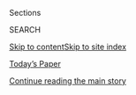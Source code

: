 <div id="app">

<div>

<div class="NYTAppHideMasthead css-zz1s19 e1suatyy0">

<div class="section css-ui9rw0 e1suatyy2">

<div class="css-11hrj97 er09x8g0">

<div class="css-6n7j50">

</div>

<span class="css-1dv1kvn">Sections</span>

<div class="css-10488qs">

<span class="css-1dv1kvn">SEARCH</span>

</div>

[Skip to content](#site-content)[Skip to site
index](#site-index)

</div>

<div class="css-10698na e1huz5gh0">

</div>

</div>

<div id="masthead-bar-one" class="section hasLinks css-15hmgas e1csuq9d3">

<div class="css-uqyvli e1csuq9d0">

</div>

<div class="css-1uqjmks e1csuq9d1">

</div>

<div class="css-9e9ivx">

[](https://myaccount.nytimes.com/auth/login?response_type=cookie&client_id=vi)

</div>

<div class="css-1bvtpon e1csuq9d2">

[Today’s Paper](https://www.nytimes.com/section/todayspaper)

</div>

</div>

</div>

</div>

<div data-aria-hidden="false">

<div id="site-content" data-role="main">

<div id="top-wrapper" class="css-15p45cc eaca97t0" type="top">

<div id="top-slug" class="css-19x0jxb eaca97t1" hidden="">

Advertisement

</div>

[Continue reading the main
story](#after-top)

<div class="ad top-wrapper" style="text-align:center;height:100%;display:block;min-height:90px">

<div id="top" class="place-ad" data-position="top" data-size-key="top">

</div>

</div>

<div id="after-top">

</div>

</div>

<div id="collection-ts-dec-8-holiday-issue" class="section css-15h4p1b e9abtgs0">

<div class="css-1j21atc e1svk9qx1">

<div class="css-2fant5 e1svk9qx2">

<div class="css-9dfq42 eu54l5x0">

<div id="sponsor-wrapper" class="css-7a1pgi eaca97t0" type="sponsor" hidden="">

<div id="sponsor-slug" class="css-1l4mleb eaca97t1" hidden="">

Supported by

</div>

[Continue reading the main
story](#after-sponsor)

<div id="sponsor" class="ad sponsor-wrapper" style="text-align:left;height:100%;display:block">

</div>

<div id="after-sponsor">

</div>

</div>

</div>

### <span class="css-1j5banm ezz4tcd1">[T Magazine](/section/t-magazine)</span>

</div>

<div class="css-nfcc9b e1svk9qx3">

<div class="css-vl9dhg e1svk9qx5">

<div class="css-1nrhkj6 e1svk9qx6">

# T’s Dec. 8 Holiday Issue

<div class="follow-button-placeholder" data-collection-id="">

</div>

</div>

</div>

</div>

</div>

<div class="css-4svvz1 ekkqrpp0">

<div id="collection-highlights-container" class="section css-18l1u7x e46isfb1">

<div class="template-1 css-gfgt40 ekkqrpp1">

## Highlights

1.  ![<span class="css-bu41p2 e1oaj3zl2"><span class="css-1dv1kvn">Credit</span>Photo
    by James Hawkinson. Styled by Jay
    Massacret</span>](https://static01.nyt.com/images/2019/12/05/t-magazine/05tmag-revisionists-slide-TUME/05tmag-revisionists-slide-TUME-jumbo.jpg)
    
    <div class="css-gjijuv">
    
    ## [How Today’s Queer Artists Are Revising History](/2019/12/04/t-magazine/gay-artwork-history.html)
    
    By revisiting and refuting the cultural history of the West, this
    group is using time as its primary medium, looking backward to
    inform a different kind of gay
    future.
    
    <span class="css-me3p27"></span><span class="css-nds4d6 e4e4i5l3"></span><span class="css-9voj2j">By
    <span class="css-1baulvz last-byline" itemprop="name">Jesse
    Green</span></span>
    
    </div>

2.  ![<span class="css-473pcf e1oaj3zl2"><span class="css-1dv1kvn">Credit</span>Photo
    by Collier Schorr. Styled by Marie
    Chaix</span>](https://static01.nyt.com/images/2019/11/26/t-magazine/26tmag-collier-slide-X69V/26tmag-collier-slide-X69V-videoLarge-v2.jpg)
    
    <div class="css-10wtrbd">
    
    ## [Holiday Fashion: Who’s That Girl?](/2019/11/26/t-magazine/holiday-fashion.html)
    
    The season’s boxy suiting and ’80s-inspired leather separates let
    women play with multiple
    identities.
    
    <span class="css-me3p27"></span><span class="css-nds4d6 e4e4i5l3"></span><span class="css-9voj2j">By
    <span class="css-1baulvz" itemprop="name">Collier Schorr</span> and
    <span class="css-1baulvz last-byline" itemprop="name">Marie
    Chaix</span></span>
    
    </div>

3.  ![<span class="css-473pcf e1oaj3zl2"><span class="css-1dv1kvn">Credit</span>Michael
    Christopher
    Brown</span>](https://static01.nyt.com/images/2019/12/03/t-magazine/03tmag-fraser-slide-4N0C-copy/03tmag-fraser-slide-4N0C-videoLarge.jpg)
    
    <div class="css-10wtrbd">
    
    ## [Have We Finally Caught Up With Andrea Fraser?](/2019/12/03/t-magazine/andrea-fraser.html)
    
    For over 30 years, the artist has waged a conceptual battle against
    the murky ethics of the art world. Now, finally, the larger culture
    is taking cues from
    her.
    
    <span class="css-me3p27"></span><span class="css-nds4d6 e4e4i5l3"></span><span class="css-9voj2j">By
    <span class="css-1baulvz last-byline" itemprop="name">Zoë
    Lescaze</span></span>
    
    </div>

4.  ![<span class="css-473pcf e1oaj3zl2"><span class="css-1dv1kvn">Credit</span>Photo
    by Kyoko Hamada. Styled by Suzy
    Kim</span>](https://static01.nyt.com/images/2019/11/27/t-magazine/27tmag-spice/27tmag-spice-videoLarge.jpg)
    
    <div class="css-10wtrbd">
    
    ### Food Matters
    
    ## [How Spices Have Made, and Unmade, Empires](/2019/11/27/t-magazine/spices.html)
    
    From turmeric in Nicaragua to cardamom in Guatemala, nonnative
    ingredients are redefining trade routes and making unexpected
    connections across
    lands.
    
    <span class="css-me3p27"></span><span class="css-nds4d6 e4e4i5l3"></span><span class="css-9voj2j">By
    <span class="css-1baulvz last-byline" itemprop="name">Ligaya
    Mishan</span></span>
    
    </div>

</div>

<div class="css-1xdhyk6 e46isfb0">

<div class="css-zk12ih ef6si7p0">

1.  ### By Design
    
    ![<span class="css-kfv9p0 e1oaj3zl2"><span class="css-1dv1kvn">Credit</span>Marion
    Berrin</span>](https://static01.nyt.com/images/2019/12/06/t-magazine/06tmag-casaus-slide-RB8H/06tmag-casaus-slide-RB8H-videoLarge.jpg)
    
    <div class="css-10wtrbd">
    
    ## [On the Rooftops of Paris, a New Kind of Urban Garden](/2019/12/06/t-magazine/paris-rooftop-garden.html)
    
    The landscape architect Arnaud Casaus is creating green spaces
    wilder and warmer than those found at street
    level.
    
    <span class="css-me3p27"></span><span class="css-nds4d6 e4e4i5l3"></span><span class="css-9voj2j">By
    <span class="css-1baulvz last-byline" itemprop="name">Kurt
    Soller</span></span>
    
    </div>

2.  ### Notes on the Culture
    
    ![<span class="css-kfv9p0 e1oaj3zl2"><span class="css-1dv1kvn">Credit</span>Courtesy
    of Kino
    Lorber</span>](https://static01.nyt.com/images/2019/12/05/t-magazine/05tmag-rage-02/05tmag-rage-02-videoLarge.jpg)
    
    <div class="css-10wtrbd">
    
    ## [Why Does Rage Define ‘Parasite’ and Other Popular East Asian Movies?](/2019/11/25/t-magazine/asia-movies-parasite.html)
    
    Many thriller and horror films from Japan, China and South Korea
    reveal a complicated relationship between those societies and the
    ancient tenets of
    Confucianism.
    
    <span class="css-me3p27"></span><span class="css-nds4d6 e4e4i5l3"></span><span class="css-9voj2j">By
    <span class="css-1baulvz last-byline" itemprop="name">Thessaly La
    Force</span></span>
    
    </div>

3.  ![<span class="css-kfv9p0 e1oaj3zl2"><span class="css-1dv1kvn">Credit</span>Fabrice
    Fouillet</span>](https://static01.nyt.com/images/2019/12/02/t-magazine/02tmag-peregalli-slide-QZH4-copy/02tmag-peregalli-slide-QZH4-videoLarge.jpg)
    
    <div class="css-10wtrbd">
    
    ## [A Charming Swiss Home That Respects, and Reimagines, the Past](/2019/12/02/t-magazine/swiss-home-studio-peregalli.html)
    
    The Milanese firm Studio Peregalli has tapped into the soul of a
    19th-century house in order to return it to an idealized version of
    its former
    glory.
    
    <span class="css-me3p27"></span><span class="css-nds4d6 e4e4i5l3"></span><span class="css-9voj2j">By
    <span class="css-1baulvz last-byline" itemprop="name">Tom
    Delavan</span></span>
    
    </div>

4.  ![<span class="css-kfv9p0 e1oaj3zl2"><span class="css-1dv1kvn">Credit</span>Photo
    by Estelle Hanania. Styled by Malina Joseph
    Gilchrist</span>](https://static01.nyt.com/images/2019/12/08/t-magazine/05tmag-girlgang-slide-DE2O/05tmag-girlgang-slide-DE2O-videoLarge.jpg)
    
    <div class="css-10wtrbd">
    
    ## [In Fashion: Clothes With Friends](/2019/12/02/t-magazine/clothes-with-friends.html)
    
    Fashion and camaraderie find common ground in English country
    clothing, avant-garde silhouettes and elegant evening
    looks.
    
    <span class="css-me3p27"></span><span class="css-nds4d6 e4e4i5l3"></span><span class="css-9voj2j">By
    <span class="css-1baulvz" itemprop="name">Estelle Hanania</span> and
    <span class="css-1baulvz last-byline" itemprop="name">Malina Joseph
    Gilchrist</span></span>
    
    </div>

</div>

</div>

</div>

<div id="mid1-wrapper" class="css-1mn4oms eaca97t0" type="rank">

<div id="mid1-slug" class="css-1tag3rd eaca97t1">

Advertisement

</div>

[Continue reading the main
story](#after-mid1)

<div id="mid1" class="ad mid1-wrapper" style="text-align:center;height:100%;display:block">

</div>

<div id="after-mid1">

</div>

</div>

</div>

<div class="css-185go5a e1o5byef0">

<div class="css-15cbhtu">

  - [Latest](#stream-panel)
  - <span class="css-6n7j50">Search</span>
    <div class="control">
    <div class="label-container css-1dv1kvn">
    Search
    </div>
    <div class="css-wm4t3d">
    **<span id="clear-search-input" class="css-1dv1kvn">Clear this text
    input</span>
    </div>
    </div>
    <span class="css-1iovbfw"></span>

<div id="stream-panel" class="section css-8msx5b e1jz0cab1">

<div class="css-13mho3u">

1.  
    
    <div class="css-1cp3ece">
    
    <div class="css-1l4spti">
    
    [](/2019/12/11/t-magazine/pastel-handbags.html)
    
    <div class="css-79elbk">
    
    ![](https://static01.nyt.com/images/2019/12/08/t-magazine/08tmag-pastel/08tmag-pastel-thumbWide.jpg?quality=75&auto=webp&disable=upscale)
    
    </div>
    
    ## Five Pastel Handbags to Brighten Up a Winter Wardrobe
    
    Accessories in soft sherbet shades bring just the right amount of
    color to gray
    days.
    
    <div class="css-15yh6bw ea5icrr0">
    
    </div>
    
    </div>
    
    <div class="css-156habm e1xfvim33">
    
    </div>
    
    </div>

2.  
    
    <div class="css-1cp3ece">
    
    <div class="css-1l4spti">
    
    [](/2019/12/11/t-magazine/us-government-20th-century-design.html)
    
    <div class="css-79elbk">
    
    ![](https://static01.nyt.com/images/2019/12/09/t-magazine/09tmag-oss-slide-Z7EY/09tmag-oss-slide-Z7EY-thumbWide.jpg?quality=75&auto=webp&disable=upscale)
    
    </div>
    
    ### <span class="css-m70j1g">Histories and Happenings</span>
    
    ## The Curious Case of the U.S. Government’s Influence on 20th-Century Design
    
    Known for its intelligence-gathering operations during World War II,
    the O.S.S. also helped shape the look of modern life.
    
    <div class="css-15yh6bw ea5icrr0">
    
    By <span class="css-1n7hynb">Nikil
    Saval</span>
    
    </div>
    
    </div>
    
    <div class="css-156habm e1xfvim33">
    
    </div>
    
    </div>

3.  
    
    <div class="css-1cp3ece">
    
    <div class="css-1l4spti">
    
    [](/2019/12/10/t-magazine/vacheron-constantin-watch.html)
    
    <div class="css-79elbk">
    
    ![](https://static01.nyt.com/images/2019/12/10/t-magazine/10tmag-watch/10tmag-watch-thumbWide.jpg?quality=75&auto=webp&disable=upscale)
    
    </div>
    
    ### <span class="css-m70j1g">Another Thing</span>
    
    ## A Swiss Watch That Lets You in on Its Secrets
    
    Through the back of Vacheron Constantin’s luxurious new timepiece,
    you can see what makes it tick.
    
    <div class="css-15yh6bw ea5icrr0">
    
    By <span class="css-1n7hynb">Nancy
    Hass</span>
    
    </div>
    
    </div>
    
    <div class="css-156habm e1xfvim33">
    
    </div>
    
    </div>

4.  
    
    <div class="css-1cp3ece">
    
    <div class="css-1l4spti">
    
    [](/2019/12/10/t-magazine/ruth-carter-cynthia-erivo.html)
    
    <div class="css-79elbk">
    
    ![](https://static01.nyt.com/images/2019/12/08/t-magazine/08tmag-erivo-slide-MC9O/08tmag-erivo-slide-MC9O-thumbWide-v2.jpg?quality=75&auto=webp&disable=upscale)
    
    </div>
    
    ### <span class="css-m70j1g">Admiration Society</span>
    
    ## Ruth Carter and Cynthia Erivo on Clothes, Culture and Self-Expression
    
    Two creative people in two different fields in one wide-ranging
    conversation.
    
    <div class="css-15yh6bw ea5icrr0">
    
    By <span class="css-1n7hynb">Kyle
    Buchanan</span>
    
    </div>
    
    </div>
    
    <div class="css-156habm e1xfvim33">
    
    </div>
    
    </div>

5.  
    
    <div class="css-1cp3ece">
    
    <div class="css-1l4spti">
    
    [](/2019/12/09/t-magazine/colorful-jewelry.html)
    
    <div class="css-79elbk">
    
    ![](https://static01.nyt.com/images/2019/12/09/t-magazine/09tmag-jewelry-slide-F3ZA/09tmag-jewelry-slide-F3ZA-thumbWide.jpg?quality=75&auto=webp&disable=upscale)
    
    </div>
    
    ### <span class="css-m70j1g">Jewelry Report</span>
    
    ## The Season’s Most Vibrant Jewels
    
    Dazzling compositions of color — rosy rubies, yellow beryls, azure
    sapphires — set these kaleidoscopic pieces apart.
    
    <div class="css-15yh6bw ea5icrr0">
    
    By <span class="css-1n7hynb">Anthony Cotsifas <span>and</span>
    Haidee
    Findlay-Levin</span>
    
    </div>
    
    </div>
    
    <div class="css-156habm e1xfvim33">
    
    </div>
    
    </div>

6.  
    
    <div class="css-1cp3ece">
    
    <div class="css-1l4spti">
    
    [](/2019/12/06/t-magazine/michelle-pfeiffer-perfume-bottles.html)
    
    <div class="css-79elbk">
    
    ![](https://static01.nyt.com/images/2017/11/05/arts/05MICHELLE-PFEIFFER1/05MICHELLE-PFEIFFER1-thumbWide.jpg?quality=75&auto=webp&disable=upscale)
    
    </div>
    
    ### <span class="css-m70j1g">Of a Kind</span>
    
    ## Michelle Pfeiffer’s Perfume Bottles, Illustrated
    
    The actor began her collection of antique vessels three years ago,
    while developing her fragrance line, Henry Rose.
    
    <div class="css-15yh6bw ea5icrr0">
    
    By <span class="css-1n7hynb">John Wogan <span>and</span> Aurore de
    la
    Morinerie</span>
    
    </div>
    
    </div>
    
    <div class="css-156habm e1xfvim33">
    
    </div>
    
    </div>

7.  
    
    <div class="css-1cp3ece">
    
    <div class="css-1l4spti">
    
    [](/2019/12/06/t-magazine/cocktail-party-tips.html)
    
    <div class="css-79elbk">
    
    ![](https://static01.nyt.com/images/2019/12/06/t-magazine/06tmag-therapist-slide-68K5/06tmag-therapist-slide-68K5-thumbWide.jpg?quality=75&auto=webp&disable=upscale)
    
    </div>
    
    ## How Can I Sound Smart at a Cocktail Party?
    
    “The feeling of being an outsider, excluded because you don’t have
    access to certain signifiers, is a powerful one,” says one of our
    advice columnists.
    
    <div class="css-15yh6bw ea5icrr0">
    
    By <span class="css-1n7hynb">Ligaya
    Mishan</span>
    
    </div>
    
    </div>
    
    <div class="css-156habm e1xfvim33">
    
    </div>
    
    </div>

8.  
    
    <div class="css-1cp3ece">
    
    <div class="css-1l4spti">
    
    [](/2019/12/05/t-magazine/mens-gloves.html)
    
    <div class="css-79elbk">
    
    ![](https://static01.nyt.com/images/2019/12/08/t-magazine/08tmag-gloves-slide-NY30/08tmag-gloves-slide-NY30-thumbWide.jpg?quality=75&auto=webp&disable=upscale)
    
    </div>
    
    ### <span class="css-m70j1g">Market Report</span>
    
    ## Men’s Gloves to Get You Through the Winter
    
    On the runway, the sometimes formal accessory came in all styles,
    from sporty driving and motocross models to those inspired by work
    wear.
    
    <div class="css-15yh6bw ea5icrr0">
    
    By <span class="css-1n7hynb">Mari Maeda <span>and</span> Yuji
    Oboshi</span>
    
    </div>
    
    </div>
    
    <div class="css-156habm e1xfvim33">
    
    </div>
    
    </div>

9.  
    
    <div class="css-1cp3ece">
    
    <div class="css-1l4spti">
    
    [](/2019/12/05/t-magazine/blue-hill-gregg-moore-ceramics.html)
    
    <div class="css-79elbk">
    
    ![](https://static01.nyt.com/images/2019/12/08/t-magazine/08tmag-bonechina-slide-CULN/08tmag-bonechina-slide-CULN-thumbWide.jpg?quality=75&auto=webp&disable=upscale)
    
    </div>
    
    ### <span class="css-m70j1g">In Studio</span>
    
    ## When the Whole-Animal Ethos Includes the Dinner Plates
    
    The ceramist Gregg Moore is helping to ensure that absolutely
    nothing goes to waste at the New York restaurant Blue Hill at Stone
    Barns.
    
    <div class="css-15yh6bw ea5icrr0">
    
    By <span class="css-1n7hynb">Nick
    Marino</span>
    
    </div>
    
    </div>
    
    <div class="css-156habm e1xfvim33">
    
    </div>
    
    </div>

10. 
    
    <div class="css-1cp3ece">
    
    <div class="css-1l4spti">
    
    [](/2019/12/04/t-magazine/park-hyatt-kyoto.html)
    
    <div class="css-79elbk">
    
    ![](https://static01.nyt.com/images/2019/12/05/t-magazine/05tmag-kyoto/05tmag-kyoto-thumbWide.jpg?quality=75&auto=webp&disable=upscale)
    
    </div>
    
    ### <span class="css-m70j1g">Notes on the Culture</span>
    
    ## A New Hotel Embraces Kyoto’s Old Soul
    
    The Park Hyatt Kyoto is perfectly at home amid the city’s teahouses,
    centuries-old dwellings and Edo-era temples.
    
    <div class="css-15yh6bw ea5icrr0">
    
    By <span class="css-1n7hynb">Artie Niederhoffer</span>
    
    </div>
    
    </div>
    
    <div class="css-156habm e1xfvim33">
    
    </div>
    
    </div>

<div class="css-13mho3u">

<div class="css-1t62hi8">

<div class="css-1stvaey">

Show
More

<div>

<div style="border:0;clip:rect(0 0 0 0);height:1px;margin:-1px;overflow:hidden;white-space:nowrap;padding:0;width:1px;position:absolute" data-role="log" data-aria-live="assertive">

</div>

<div style="border:0;clip:rect(0 0 0 0);height:1px;margin:-1px;overflow:hidden;white-space:nowrap;padding:0;width:1px;position:absolute" data-role="log" data-aria-live="assertive">

</div>

<div style="border:0;clip:rect(0 0 0 0);height:1px;margin:-1px;overflow:hidden;white-space:nowrap;padding:0;width:1px;position:absolute" data-role="log" data-aria-live="polite">

</div>

<div style="border:0;clip:rect(0 0 0 0);height:1px;margin:-1px;overflow:hidden;white-space:nowrap;padding:0;width:1px;position:absolute" data-role="log" data-aria-live="polite">

</div>

</div>

</div>

</div>

</div>

</div>

<div class="css-g6hk37 supplemental">

<div id="mid2-wrapper" class="css-10wkyv7 eaca97t0" type="lede">

<div id="mid2-slug" class="css-1tag3rd eaca97t1">

Advertisement

</div>

[Continue reading the main
story](#after-mid2)

<div id="mid2" class="ad mid2-wrapper" style="text-align:center;height:100%;display:block;min-height:250px">

</div>

<div id="after-mid2">

</div>

</div>

<div id="mktg-wrapper" class="css-oxle51 eaca97t0" type="mktg">

<div id="mktg-slug" class="css-1tag3rd eaca97t1">

Advertisement

</div>

[Continue reading the main
story](#after-mktg)

<div id="mktg" class="ad mktg-wrapper" style="text-align:center;height:100%;display:block">

</div>

<div id="after-mktg">

</div>

</div>

</div>

</div>

</div>

</div>

</div>

</div>

## Site Index

<div>

</div>

## Site Information Navigation

  - [© <span>2020</span> <span>The New York Times
    Company</span>](https://help.nytimes.com/hc/en-us/articles/115014792127-Copyright-notice)

<!-- end list -->

  - [NYTCo](https://www.nytco.com/)
  - [Contact
    Us](https://help.nytimes.com/hc/en-us/articles/115015385887-Contact-Us)
  - [Work with us](https://www.nytco.com/careers/)
  - [Advertise](https://nytmediakit.com/)
  - [T Brand Studio](http://www.tbrandstudio.com/)
  - [Your Ad
    Choices](https://www.nytimes.com/privacy/cookie-policy#how-do-i-manage-trackers)
  - [Privacy](https://www.nytimes.com/privacy)
  - [Terms of
    Service](https://help.nytimes.com/hc/en-us/articles/115014893428-Terms-of-service)
  - [Terms of
    Sale](https://help.nytimes.com/hc/en-us/articles/115014893968-Terms-of-sale)
  - [Site
    Map](https://spiderbites.nytimes.com)
  - [Help](https://help.nytimes.com/hc/en-us)
  - [Subscriptions](https://www.nytimes.com/subscription?campaignId=37WXW)

</div>

</div>
